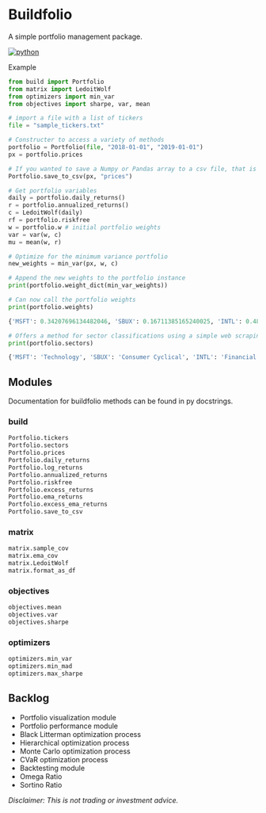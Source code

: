 # Buildfolio

A simple portfolio management package.

<p align="left">
    <a href="https://www.python.org/">
        <img src="https://ForTheBadge.com/images/badges/made-with-python.svg"
            alt="python"></a>
</p>

Example

``` python
from build import Portfolio
from matrix import LedoitWolf
from optimizers import min_var
from objectives import sharpe, var, mean

# import a file with a list of tickers
file = "sample_tickers.txt"

# Constructer to access a variety of methods
portfolio = Portfolio(file, "2018-01-01", "2019-01-01")
px = portfolio.prices

# If you wanted to save a Numpy or Pandas array to a csv file, that is possible
Portfolio.save_to_csv(px, "prices")

# Get portfolio variables
daily = portfolio.daily_returns()
r = portfolio.annualized_returns()
c = LedoitWolf(daily)
rf = portfolio.riskfree
w = portfolio.w # initial portfolio weights
var = var(w, c)
mu = mean(w, r)

# Optimize for the minimum variance portfolio
new_weights = min_var(px, w, c)

# Append the new weights to the portfolio instance
print(portfolio.weight_dict(min_var_weights))

# Can now call the portfolio weights
print(portfolio.weights)
```

```python
{'MSFT': 0.34207696134482046, 'SBUX': 0.16711385165240025, 'INTL': 0.48900343581850647, 'TSLA': 0.001805751184272882}
```

```python
# Offers a method for sector classifications using a simple web scraping script
print(portfolio.sectors)
```

```python
{'MSFT': 'Technology', 'SBUX': 'Consumer Cyclical', 'INTL': 'Financial Services', 'TSLA': 'Consumer Cyclical'}
```



## Modules

Documentation for buildfolio methods can be found in py docstrings.

### build

```python
Portfolio.tickers
Portfolio.sectors
Portfolio.prices
Portfolio.daily_returns
Portfolio.log_returns
Portfolio.annualized_returns
Portfolio.riskfree
Portfolio.excess_returns
Portfolio.ema_returns
Portfolio.excess_ema_returns
Portfolio.save_to_csv
```

### matrix

```python
matrix.sample_cov
matrix.ema_cov
matrix.LedoitWolf
matrix.format_as_df
```

### objectives

```python
objectives.mean
objectives.var
objectives.sharpe
```

### optimizers

```python
optimizers.min_var
optimizers.min_mad
optimizers.max_sharpe
```

## Backlog

- Portfolio visualization module
- Portfolio performance module
- Black Litterman optimization process
- Hierarchical optimization process
- Monte Carlo optimization process
- CVaR optimization process
- Backtesting module
- Omega Ratio
- Sortino Ratio



*Disclaimer: This is not trading or investment advice.*
